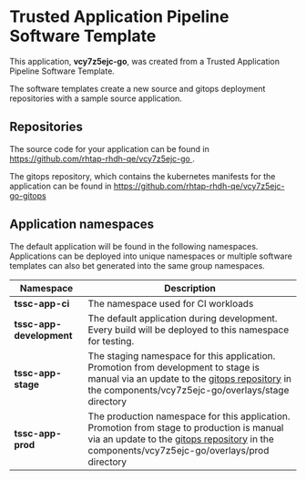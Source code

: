 # Trusted Application Pipeline Software Template

This application, **vcy7z5ejc-go**, was created from a Trusted Application Pipeline Software Template.

The software templates create a new source and gitops deployment repositories with a sample source application. 

## Repositories

The source code for your application can be found in [https://github.com/rhtap-rhdh-qe/vcy7z5ejc-go ](https://github.com/rhtap-rhdh-qe/vcy7z5ejc-go ).
 
The gitops repository, which contains the kubernetes manifests for the application can be found in 
[https://github.com/rhtap-rhdh-qe/vcy7z5ejc-go-gitops ](https://github.com/rhtap-rhdh-qe/vcy7z5ejc-go-gitops ) 

## Application namespaces 

The default application will be found in the following namespaces. Applications can be deployed into unique namespaces or multiple software templates can also bet generated into the same group namespaces.  

|  Namespace   |  Description   |  
| -------- | -------- |
| **tssc-app-ci** | The namespace used for CI workloads |
| **tssc-app-development** | The default application during development. Every build will be deployed to this namespace for testing. |
| **tssc-app-stage** | The staging namespace for this application. Promotion from development to stage is manual via an update to the [gitops repository](https://github.com/rhtap-rhdh-qe/vcy7z5ejc-go-gitops ) in the components/vcy7z5ejc-go/overlays/stage directory |
| **tssc-app-prod** | The production namespace for this application. Promotion from stage to production is manual via an update to the [gitops repository](https://github.com/rhtap-rhdh-qe/vcy7z5ejc-go-gitops ) in the components/vcy7z5ejc-go/overlays/prod directory |